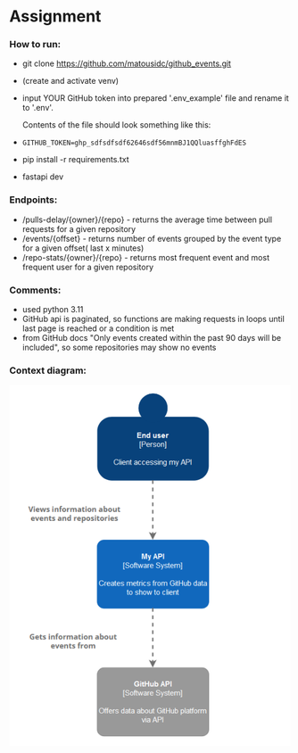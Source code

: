 # Assignment

### How to run:

- git clone https://github.com/matousidc/github_events.git
- (create and activate venv)
- input YOUR GitHub token into prepared '.env_example' file and rename it to '.env'.

  Contents of the file should look something like this:
- ``````
  GITHUB_TOKEN=ghp_sdfsdfsdf62646sdf56mnmBJ1QQluasffghFdES
- pip install -r requirements.txt
- fastapi dev

### Endpoints:

- /pulls-delay/{owner}/{repo} - returns the average time between pull requests for a given repository
- /events/{offset} - returns number of events grouped by the event type for a given offset( last x minutes)
- /repo-stats/{owner}/{repo} - returns most frequent event and most frequent user for a given repository

### Comments:

- used python 3.11
- GitHub api is paginated, so functions are making requests in loops until last page is reached or a condition is met
- from GitHub docs "Only events created within the past 90 days will be included", so some repositories may show no
  events

### Context diagram:

![Diagram](c4model.png)